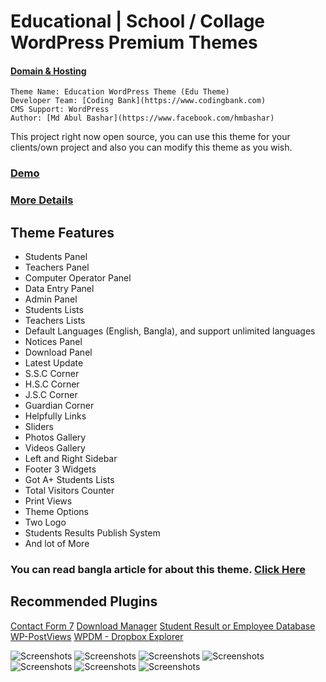 
# Educational | School / Collage WordPress Premium Themes

#### **[Domain & Hosting](https://linuxhostlab.com)**

	Theme Name: Education WordPress Theme (Edu Theme)
	Developer Team: [Coding Bank](https://www.codingbank.com)
	CMS Support: WordPress
	Author: [Md Abul Bashar](https://www.facebook.com/hmbashar)

This project right now open source, you can use this theme for your clients/own project and also you can modify this theme as you wish.

### [Demo](http://wp-demo.codingbank.com/edu/)
### [More Details](https://www.codingbank.com/item/edu-school-collage-wordpress-themes/)

##	Theme Features

- Students Panel
- Teachers Panel
- Computer Operator Panel
- Data Entry Panel
- Admin Panel
- Students Lists
- Teachers Lists
- Default Languages (English, Bangla), and support unlimited languages
- Notices Panel
- Download Panel
- Latest Update
- S.S.C Corner
- H.S.C Corner
- J.S.C Corner
- Guardian Corner
- Helpfully Links
- Sliders
- Photos Gallery
- Videos Gallery
- Left and Right Sidebar
- Footer 3 Widgets
- Got A+ Students Lists
- Total Visitors Counter
- Print Views
- Theme Options
- Two Logo
- Students Results Publish System
- And lot of More
### You can read bangla article for about this theme. [Click Here](http://www.pchelpcenterbd.com/review-13812)

## Recommended Plugins
[Contact Form 7](https://wordpress.org/plugins/contact-form-7/)
[Download Manager](https://wordpress.org/plugins/download-manager/)
[Student Result or Employee Database](https://wordpress.org/plugins/simple-student-result/)
[WP-PostViews](https://wordpress.org/plugins/wp-postviews/)
[WPDM - Dropbox Explorer](http://www.wpdownloadmanager.com/)


![Screenshots](https://raw.githubusercontent.com/hmbashar/educational-School-Collage-WordPress-Themes/master/screenshots/Edu-9-1024x751.jpg)
![Screenshots](https://raw.githubusercontent.com/hmbashar/educational-School-Collage-WordPress-Themes/master/screenshots/Edu%202.jpg)
![Screenshots](https://raw.githubusercontent.com/hmbashar/educational-School-Collage-WordPress-Themes/master/screenshots/Edu%205.jpg)
![Screenshots](https://raw.githubusercontent.com/hmbashar/educational-School-Collage-WordPress-Themes/master/screenshots/Edu%206.jpg)
![Screenshots](https://raw.githubusercontent.com/hmbashar/educational-School-Collage-WordPress-Themes/master/screenshots/Edu%207.jpg)
![Screenshots](https://raw.githubusercontent.com/hmbashar/educational-School-Collage-WordPress-Themes/master/screenshots/Screenshot_15.png)
![Screenshots](https://raw.githubusercontent.com/hmbashar/educational-School-Collage-WordPress-Themes/master/screenshots/on-off-switch.jpg)